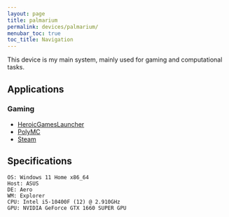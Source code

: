 ```yaml
---
layout: page
title: palmarium
permalink: devices/palmarium/
menubar_toc: true
toc_title: Navigation
---
```


This device is my main system, mainly used for gaming and computational tasks.

## Applications

### Gaming
- [HeroicGamesLauncher](https://heroicgameslauncher.com/)
- [PolyMC](https://polymc.org/)
- [Steam](https://store.steampowered.com/)

## Specifications

    OS: Windows 11 Home x86_64
    Host: ASUS
    DE: Aero
    WM: Explorer
    CPU: Intel i5-10400F (12) @ 2.910GHz
    GPU: NVIDIA GeForce GTX 1660 SUPER GPU